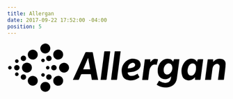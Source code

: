 ```yaml
---
title: Allergan
date: 2017-09-22 17:52:00 -04:00
position: 5
---
```


<svg version="1.1"  xmlns="http://www.w3.org/2000/svg" xmlns:xlink="http://www.w3.org/1999/xlink" x="0px" y="0px"
	 viewBox="0 0 727.8 170" style="enable-background:new 0 0 727.8 170;" xml:space="preserve">
<g id="EfOrD9_1_">
	<g>
		<g>
			<path d="M128.7,4.5c0.7,0.2,1.5,0.5,2.2,0.7c7.8,2.3,12.8,9.8,11.8,17.7c-1,7.9-7.7,14.3-15.6,14.5c-8.4,0.3-15.6-5.3-17.1-13.3
				c-1.7-8.7,4-17.3,12.8-19.2c0.5-0.1,1-0.3,1.5-0.4C125.8,4.5,127.3,4.5,128.7,4.5z"/>
			<path d="M124.4,165.5c-1.8-0.6-3.7-1-5.4-1.9c-7.1-3.5-10.7-11.6-8.5-19.1c2.3-7.8,9.7-12.7,17.8-11.9
				c7.6,0.8,13.9,7.3,14.5,14.8c0.7,8.1-4.4,15.4-12.2,17.4c-0.8,0.2-1.5,0.4-2.2,0.6C127,165.5,125.7,165.5,124.4,165.5z"/>
			<path d="M551.1,64.8c0.6-2.1,1.2-3.8,1.6-5.6c0.4-1.6,1.3-2.5,2.9-2.5c5.1,0,10.1,0,15.2,0.1c0.2,0,0.5,0.1,0.9,0.3
				c-0.3,2.4-0.5,4.7-0.8,7.1c-2.5,18.8-4.9,37.6-7.6,56.4c-1.7,11.7-7.3,21-18.3,26.4c-6.7,3.3-13.8,4.2-21.1,4
				c-8.9-0.2-17.1-2.7-24.7-7.3c-1-0.6-1.9-1.3-3-2.1c2.7-4.4,5.3-8.7,7.9-13c2.7,1.4,5.2,2.8,7.8,4c5.8,2.6,11.8,3.6,18.2,2.6
				c5.4-0.9,9.3-3.8,11.5-8.8c1.6-3.7,2.4-7.7,2.6-12.3c-1.1,1.1-1.8,1.7-2.5,2.4c-11.2,10.8-30.6,8.5-38.3-4.6
				c-2.4-4-3.3-8.4-3.6-12.9c-1-14.2,2.9-26.6,13.7-36.4c7.9-7.1,17.1-8.9,27.3-6.2c3.4,0.9,6,3,8.2,5.7
				C549.5,62.7,550.1,63.5,551.1,64.8z M548.4,85.5c-0.4-2.2-0.5-4.6-1.2-6.7c-1.4-4.7-4.6-7.7-9.7-8.2c-3.2-0.3-6.1,0.7-8.7,2.5
				c-7.2,4.8-10.9,15.6-8.8,25c2.2,9.4,11.2,12.7,19,6.9C545.5,100.1,548.1,93.4,548.4,85.5z"/>
			<path d="M301.6,125.5c-0.7,0.1-1.3,0.2-1.9,0.2c-5.7,0-11.3,0-17,0c-1.4,0-2-0.4-2.2-1.9c-0.8-5.2-1.8-10.3-2.7-15.5
				c-0.2-1.3-0.8-1.7-2-1.7c-9.3,0-18.6,0-27.9,0c-1.8,0-2.8,1-3.5,2.6c-2.1,5-4.3,10-6.5,14.9c-0.3,0.7-1.2,1.5-1.8,1.5
				c-5.7,0.1-11.3,0.1-17,0.1c-0.3,0-0.6-0.1-1.1-0.2c0.4-1.1,0.8-2.1,1.2-3.1c13.1-28.8,26.2-57.6,39.3-86.4c1-2.2,2.3-3.1,4.7-3
				c6.1,0.2,12.3,0.1,18.4,0.1c1.5,0,2.2,0.4,2.5,2c4.1,21.4,8.2,42.8,12.4,64.2c1.5,7.9,3,15.7,4.6,23.6
				C301.4,123.6,301.5,124.4,301.6,125.5z M252.1,90.4c7.9,0,15.4,0,23.1,0c-2.2-12.6-4.3-25.1-6.5-37.5c-0.2,0-0.4,0-0.6-0.1
				C262.9,65.3,257.5,77.8,252.1,90.4z"/>
			<path d="M630.1,65.2c0.7-2.3,1.3-4.1,1.8-5.9c0.5-1.7,1.5-2.4,3.3-2.4c4.6,0,9.2-0.1,13.7-0.1c0.5,0,1.1,0.1,1.8,0.1
				c-0.4,3-0.7,6-1.1,8.9c-2.4,18.3-4.8,36.6-7.2,54.8c-0.1,0.4-0.1,0.8-0.2,1.3c-0.6,3.8-0.6,3.8-4.6,3.8c-4.1,0-8.2,0-12.3,0
				c-1.4,0-1.9-0.5-1.8-1.9c0.1-2.1,0-4.2,0-6.3c-0.2-0.1-0.4-0.2-0.5-0.3c-0.7,0.8-1.3,1.6-2.1,2.4c-8.8,9-22.3,10.4-32.2,3.3
				c-4-2.9-6.6-6.8-7.8-11.4c-3.9-13.8-3.1-27.2,4.4-39.8c4-6.7,9.2-12.2,16.8-15c5.4-2,11-2.2,16.6-0.8c4,1,7.1,3.4,9.5,6.7
				C628.8,63.4,629.4,64.1,630.1,65.2z M626.9,86.7c0-1.4,0.1-2.9,0-4.3c-0.6-4.8-2.3-9-7.1-10.9c-4.9-2-9.3-0.6-13.1,2.9
				c-2.9,2.6-4.7,5.9-5.9,9.6c-2.3,6.8-3.1,13.6-0.5,20.5c2,5.3,6.3,7.7,11.9,6.9c4.2-0.6,7.3-3,9.6-6.4
				C625.6,99.5,627.2,93.3,626.9,86.7z"/>
			<path d="M656.9,125.5c0.5-3.6,0.8-6.9,1.3-10.1c2.1-16.4,4.3-32.7,6.4-49.1c0.3-2.6,0.8-5.2,1-7.9c0.1-1.2,0.7-1.5,1.8-1.5
				c4.9,0,9.9,0,14.8,0c1.3,0,1.7,0.4,1.7,1.7c-0.1,2.1,0,4.3,0,7c1.1-1,1.9-1.7,2.6-2.4c7.8-7.9,17.2-9.7,27.6-6.8
				c6.8,1.9,11.4,8.2,11.2,15.8c-0.1,6.2-0.8,12.4-1.5,18.5c-1.3,11-2.8,21.9-4.1,32.8c-0.2,1.5-0.6,2.2-2.3,2.2
				c-5.2-0.1-10.5,0-15.7,0c-0.5,0-1.1-0.1-1.8-0.1c0.1-1.1,0.2-2.2,0.3-3.2c1.6-12.3,3.2-24.6,4.8-36.9c0.2-1.5,0.3-3.1,0.3-4.7
				c-0.1-5.9-5.3-9.9-11.1-8.1c-6.6,1.9-10.6,6.7-12.1,13.2c-1.2,5.1-1.5,10.4-2.2,15.6c-1,7.5-2,15.1-3,22.6
				c-0.1,0.6-0.8,1.5-1.3,1.5C669.4,125.5,663.3,125.5,656.9,125.5z"/>
			<path d="M432.4,105c2.2,3.7,4.3,7.3,6.3,10.9c0.2,0.3-0.2,1.2-0.6,1.6c-4.7,4.3-10.3,6.8-16.4,8.5c-7.7,2.1-15.4,2-23-0.2
				c-8.2-2.3-14-7.6-16.4-15.8c-5.2-17.3-2.2-33.1,11.3-45.6c10.9-10.1,24-12,37.7-6.5C444.4,63,447,80,436.5,89.4
				c-6,5.4-13.3,8.2-21.1,9.6c-4.6,0.8-9.2,1.3-13.8,1.8c-1.5,0.2-1.8,0.8-1.6,2.1c0.6,4.8,4.6,8.5,10,9.2
				c7.6,0.9,14.2-1.7,20.5-5.6C431,105.9,431.6,105.5,432.4,105z M402.6,87.4c6.1-0.8,12.2-2.1,17.9-4.8c2.9-1.4,4.5-4.5,4.1-7.6
				c-0.7-4.7-4.8-7.3-10-6.2c-7.3,1.5-13.4,8.7-14,16.6C400.3,86.9,400.7,87.8,402.6,87.4z"/>
			<path d="M376.5,30.6c-0.4,3.2-0.8,6.4-1.2,9.5c-2.2,17.3-4.5,34.5-6.7,51.8c-1.4,10.5-2.8,20.9-4,31.4c-0.2,1.9-1,2.5-2.8,2.4
				c-5-0.1-10-0.1-15,0c-1.7,0-2.2-0.5-2-2.2c1.5-11.4,3-22.8,4.5-34.2c1.9-14.4,3.7-28.8,5.6-43.2c0.6-4.7,1.2-9.4,1.8-14.2
				c0.1-0.9,0.4-1.6,1.5-1.6c5.8,0,11.6,0,17.4,0C375.8,30.3,376.1,30.4,376.5,30.6z"/>
			<path d="M309.9,125.5c0.3-2.5,0.6-4.8,0.9-7.1c3.1-24,6.2-48,9.4-72c0.6-4.7,1.3-9.4,1.8-14.2c0.2-1.3,0.6-2,2.1-2
				c5.3,0.1,10.6,0.1,15.9,0c1.5,0,2,0.4,1.8,2c-3.5,26.7-7,53.5-10.5,80.2c-0.5,3.7-1,7.4-1.4,11.1c-0.2,1.4-0.6,2.1-2.2,2.1
				c-5.2-0.1-10.5,0-15.7,0C311.3,125.6,310.7,125.5,309.9,125.5z"/>
			<path d="M448.1,125.4c0.4-3.4,0.8-6.7,1.3-10c2.4-18.2,4.7-36.4,7.1-54.6c0.6-4.6-0.4-3.8,4.3-3.9c4.2,0,8.4,0,12.7,0
				c1.4,0,1.8,0.5,1.8,1.8c-0.1,2.3,0,4.6,0,7.4c1.4-1.5,2.4-2.5,3.4-3.6c3.1-3.4,6.4-6.6,11.2-7c2.8-0.3,5.7,0.3,8.6,0.7
				c1.4,0.2,2.2,1.3,1.9,2.8c-1.3,5.4-2.7,10.8-4.1,16.5c-1-0.2-1.9-0.4-2.9-0.6c-6.1-1.3-11.2,0.4-15.2,5.2
				c-4.2,4.9-5.9,10.8-6.7,17.1c-1.1,9-2.2,17.9-3.3,26.9c-0.1,1-0.3,1.9-1.7,1.9c-5.7,0-11.5,0-17.2,0
				C448.9,125.7,448.6,125.6,448.1,125.4z"/>
			<path d="M188.5,101.5c-9.1,0-16.6-7.5-16.6-16.5c0-9.1,7.5-16.6,16.8-16.5c9,0,16.4,7.5,16.4,16.5
				C205.1,94,197.5,101.5,188.5,101.5z"/>
			<path d="M84.6,24.8c9.1,0,16.7,7.6,16.6,16.6c-0.1,9-7.7,16.6-16.5,16.5c-9.2,0-16.8-7.6-16.6-16.7
				C68.1,32.2,75.6,24.7,84.6,24.8z"/>
			<path d="M84.6,145.2c-9,0-16.6-7.5-16.6-16.6c0-8.9,7.6-16.5,16.5-16.5c9.1,0,16.7,7.5,16.7,16.5
				C101.2,137.6,93.6,145.2,84.6,145.2z"/>
			<path d="M185.6,128.6c0,9.2-7.3,16.7-16.4,16.7c-9.1,0-16.6-7.4-16.6-16.5c0-9.2,7.3-16.6,16.4-16.7
				C178.1,112,185.6,119.4,185.6,128.6z"/>
			<path d="M65.2,101.5c-9.2,0-16.5-7.4-16.5-16.6c0-9.1,7.4-16.5,16.4-16.5c9.3,0,16.6,7.3,16.6,16.6
				C81.7,94.2,74.3,101.5,65.2,101.5z"/>
			<path d="M185.6,41.3c0,9.3-7.5,16.8-16.7,16.6c-9.1-0.1-16.4-7.6-16.4-16.8c0.1-9.1,7.5-16.5,16.7-16.4
				C178.3,24.8,185.6,32.2,185.6,41.3z"/>
			<path d="M129.1,53.7c0-5,4-9,9-9c5.2,0,9.2,4.1,9.2,9.2c-0.1,5-4.2,8.9-9.2,8.9C133,62.7,129,58.7,129.1,53.7z"/>
			<path d="M129.1,116.3c0-5.1,4-9,9.1-9c5.1,0,9.1,4,9,9.1c0,5-4.1,9-9.2,8.9C133,125.2,129.1,121.2,129.1,116.3z"/>
			<path d="M154.8,76.1c5.2,0,9.2,3.8,9.2,8.9c0.1,5-4,9-9.1,9c-5.1,0-9.1-3.9-9.1-9C145.8,80,149.7,76.1,154.8,76.1z"/>
			<path d="M62.5,116.3c0,5.1-3.9,8.9-8.9,8.9c-5,0-9-4-9-9c0-5.1,3.9-9,9.1-9C58.8,107.3,62.5,111.2,62.5,116.3z"/>
			<path d="M62.5,53.8c0,5.1-3.9,8.9-8.9,8.9c-5.1,0-9-4.1-9-9.1c0.1-4.9,4-8.8,8.9-8.8C58.7,44.8,62.6,48.6,62.5,53.8z"/>
			<path d="M31.7,76.1c5.1,0,9,3.9,9,8.9c0,5.1-4,8.9-9.2,8.9c-5.1,0-8.8-3.8-8.8-9C22.7,79.8,26.5,76.1,31.7,76.1z"/>
			<path d="M8.6,79c3.4,0,5.9,2.5,5.9,6c0,3.4-2.5,6-5.9,6c-3.4,0-6.1-2.7-6-6.1C2.6,81.6,5.3,79,8.6,79z"/>
			<path d="M37.6,63.2c0,3.3-2.7,6-5.9,6c-3.3,0-6.1-2.7-6.1-6c0-3.3,2.6-5.9,5.9-6C35,57.2,37.6,59.8,37.6,63.2z"/>
			<path d="M31.6,100.8c3.4,0,6,2.7,6,6.1c0,3.3-2.7,5.9-6,5.9c-3.4,0-6-2.7-6-6.1C25.6,103.4,28.4,100.7,31.6,100.8z"/>
			<path d="M118.6,115.1c-3.3-0.1-6.1-2.9-6-6c0.1-3.1,3.1-5.8,6.3-5.7c3.2,0.1,5.9,3,5.7,6C124.5,112.6,121.8,115.2,118.6,115.1z"
				/>
			<path d="M118.7,54.9c3.2,0,5.9,2.7,5.9,5.8c0,3.1-2.7,5.8-5.9,5.9c-3.2,0.1-6.1-2.8-6.2-5.9C112.6,57.6,115.4,54.9,118.7,54.9z"
				/>
			<path d="M134.3,79.1c3.3,0,5.8,2.5,5.9,5.9c0.1,3.3-2.5,6-5.7,6c-3.3,0-5.9-2.5-6-5.8C128.4,81.8,131,79.1,134.3,79.1z"/>
		</g>
	</g>
</g>
</svg>
